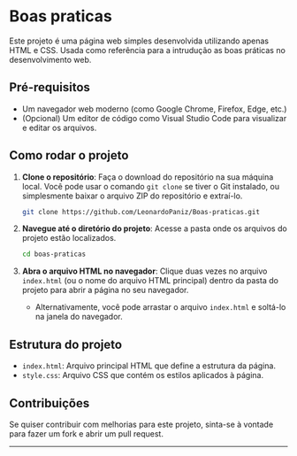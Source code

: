 # Boas praticas

Este projeto é uma página web simples desenvolvida utilizando apenas HTML e CSS. Usada como referência para a intrudução as boas práticas no desenvolvimento web.

## Pré-requisitos

- Um navegador web moderno (como Google Chrome, Firefox, Edge, etc.)
- (Opcional) Um editor de código como Visual Studio Code para visualizar e editar os arquivos.

## Como rodar o projeto

1. **Clone o repositório**: Faça o download do repositório na sua máquina local. Você pode usar o comando `git clone` se tiver o Git instalado, ou simplesmente baixar o arquivo ZIP do repositório e extraí-lo.

    ```bash
    git clone https://github.com/LeonardoPaniz/Boas-praticas.git
    ```

2. **Navegue até o diretório do projeto**: Acesse a pasta onde os arquivos do projeto estão localizados.

    ```bash
    cd boas-praticas
    ```

3. **Abra o arquivo HTML no navegador**: Clique duas vezes no arquivo `index.html` (ou o nome do arquivo HTML principal) dentro da pasta do projeto para abrir a página no seu navegador.

    - Alternativamente, você pode arrastar o arquivo `index.html` e soltá-lo na janela do navegador.

## Estrutura do projeto

- `index.html`: Arquivo principal HTML que define a estrutura da página.
- `style.css`: Arquivo CSS que contém os estilos aplicados à página.

## Contribuições

Se quiser contribuir com melhorias para este projeto, sinta-se à vontade para fazer um fork e abrir um pull request.

---
